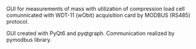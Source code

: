 GUI for measurements of mass with utilization of compression load cell comunnicated with WDT-11 (wObit) acquisition card by MODBUS (RS485) protocol. 

GUI created with PyQt6 and pyqtgraph. Communication realized by pymodbus library. 